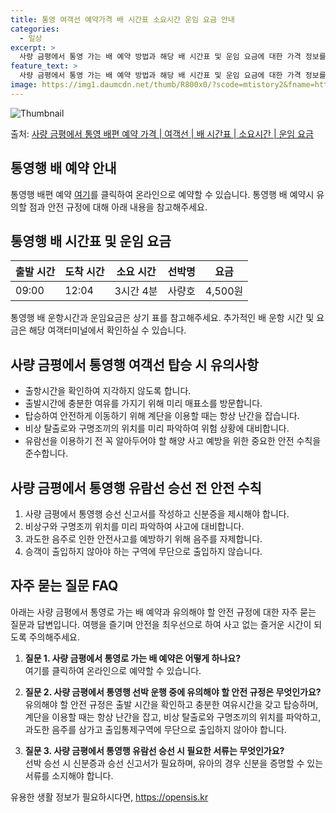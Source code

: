 ```yaml
---
title: 통영 여객선 예약가격 배 시간표 소요시간 운임 요금 안내
categories:
  - 일상
excerpt: >
  사량 금평에서 통영 가는 배 예약 방법과 해당 배 시간표 및 운임 요금에 대한 가격 정보를 안내 드리겠습니다. 안전하고 재밋는 통영행 여행을 위해 아래 정보 참고하시기 바랍니다. 통영행 배편 예약하기 👈 클릭사량 금평에서 통영행 배 시간표출발 시간도착 시간소요 시간선박명요금09:0012:043시간 4분2000사량호4,500원통영행 배편 예약하기 👈 클릭사량 금평에서 통영행 여객선 탑승 시 유의사항여행을 즐기기 전 사량 금평에서 통영행 여객선을 이용할 때 꼭 준수해아 할 중요한 이용수칙을 알아봅시다. 1. 출항시간 확인 태의출항시간을 확인하여 지각하지 않도록 합니다. 2. 미리 매표소 방문 혼잡을 피하기 위해 출발시간에 충분한 여유를 가지기 위해 미리 매표소를 방문합니다. 3. 탑승 순서 선착장에서 내리고..
feature_text: >
  사량 금평에서 통영 가는 배 예약 방법과 해당 배 시간표 및 운임 요금에 대한 가격 정보를 안내 드리겠습니다. 안전하고 재밋는 통영행 여행을 위해 아래 정보 참고하시기 바랍니다. 통영행 배편 예약하기 👈 클릭사량 금평에서 통영행 배 시간표출발 시간도착 시간소요 시간선박명요금09:0012:043시간 4분2000사량호4,500원통영행 배편 예약하기 👈 클릭사량 금평에서 통영행 여객선 탑승 시 유의사항여행을 즐기기 전 사량 금평에서 통영행 여객선을 이용할 때 꼭 준수해아 할 중요한 이용수칙을 알아봅시다. 1. 출항시간 확인 태의출항시간을 확인하여 지각하지 않도록 합니다. 2. 미리 매표소 방문 혼잡을 피하기 위해 출발시간에 충분한 여유를 가지기 위해 미리 매표소를 방문합니다. 3. 탑승 순서 선착장에서 내리고..
image: https://img1.daumcdn.net/thumb/R800x0/?scode=mtistory2&fname=https%3A%2F%2Fblog.kakaocdn.net%2Fdn%2Fb7Ymd6%2FbtsHB6jWI08%2FFzK4xq12lTzQcVzwnU5ekk%2Fimg.webp
---
```


![Thumbnail](https://img1.daumcdn.net/thumb/R800x0/?scode=mtistory2&fname=https%3A%2F%2Fblog.kakaocdn.net%2Fdn%2Fb7Ymd6%2FbtsHB6jWI08%2FFzK4xq12lTzQcVzwnU5ekk%2Fimg.webp)

<p>출처: <a href="https://opensis.kr/entry/%EC%82%AC%EB%9F%89-%EA%B8%88%ED%8F%89%EC%97%90%EC%84%9C-%ED%86%B5%EC%98%81-%EB%B0%B0%ED%8E%B8-%EC%98%88%EC%95%BD-%EA%B0%80%EA%B2%A9-%EC%97%AC%EA%B0%9D%EC%84%A0-%EB%B0%B0-%EC%8B%9C%EA%B0%84%ED%91%9C-%EC%86%8C%EC%9A%94%EC%8B%9C%EA%B0%84-%EC%9A%B4%EC%9E%84-%EC%9A%94%EA%B8%88" rel="dofollow">사량 금평에서 통영 배편 예약 가격 | 여객선 | 배 시간표 | 소요시간 | 운임 요금</a> </p>

## 통영행 배 예약 안내

통영행 배편 예약 [여기](https://www.bookinglink.com)를 클릭하여 온라인으로 예약할 수 있습니다. 통영행 배 예약시
유의할 점과 안전 규정에 대해 아래 내용을 참고해주세요.

## 통영행 배 시간표 및 운임 요금

**출발 시간** | **도착 시간** | **소요 시간** | **선박명** | **요금**  
---|---|---|---|---  
09:00 | 12:04 | 3시간 4분 | 사량호 | 4,500원  
  
통영행 배 운항시간과 운임요금은 상기 표를 참고해주세요. 추가적인 배 운항 시간 및 요금은 해당 여객터미널에서 확인하실 수 있습니다.

## 사량 금평에서 통영행 여객선 탑승 시 유의사항

  * 출항시간을 확인하여 지각하지 않도록 합니다.
  * 출발시간에 충분한 여유를 가지기 위해 미리 매표소를 방문합니다.
  * 탑승하여 안전하게 이동하기 위해 계단을 이용할 때는 항상 난간을 잡습니다.
  * 비상 탈출로와 구명조끼의 위치를 미리 파악하여 위험 상황에 대비합니다.
  * 유람선을 이용하기 전 꼭 알아두어야 할 해양 사고 예방을 위한 중요한 안전 수칙을 준수합니다.

## 사량 금평에서 통영행 유람선 승선 전 안전 수칙

  1. 사량 금평에서 통영행 승선 신고서를 작성하고 신분증을 제시해야 합니다.
  2. 비상구와 구명조끼 위치를 미리 파악하여 사고에 대비합니다.
  3. 과도한 음주로 인한 안전사고를 예방하기 위해 음주를 자제합니다.
  4. 승객이 출입하지 않아야 하는 구역에 무단으로 출입하지 않습니다.

## 자주 묻는 질문 FAQ

아래는 사량 금평에서 통영로 가는 배 예약과 유의해야 할 안전 규정에 대한 자주 묻는 질문과 답변입니다. 여행을 즐기며 안전을 최우선으로
하여 사고 없는 즐거운 시간이 되도록 주의해주세요.

  1. **질문 1. 사량 금평에서 통영로 가는 배 예약은 어떻게 하나요?**  
여기를 클릭하여 온라인으로 예약할 수 있습니다.

  2. **질문 2. 사량 금평에서 통영행 선박 운행 중에 유의해야 할 안전 규정은 무엇인가요?**  
유의해야 할 안전 규정은 출발 시간을 확인하고 충분한 여유시간을 갖고 탑승하며, 계단을 이용할 때는 항상 난간을 잡고, 비상 탈출로와
구명조끼의 위치를 파악하고, 과도한 음주를 삼가고 출입통제구역에 무단으로 출입하지 않아야 합니다.

  3. **질문 3. 사량 금평에서 통영행 유람선 승선 시 필요한 서류는 무엇인가요?**  
선박 승선 시 신분증과 승선 신고서가 필요하며, 유아의 경우 신분을 증명할 수 있는 서류를 소지해야 합니다.



 

유용한 생활 정보가 필요하시다면, <a href="https://opensis.kr" rel="dofollow">https://opensis.kr</a>


